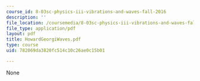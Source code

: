 ```yaml
---
course_id: 8-03sc-physics-iii-vibrations-and-waves-fall-2016
description: ''
file_location: /coursemedia/8-03sc-physics-iii-vibrations-and-waves-fall-2016/782069da3820fc514c10c26ae0c15b01_MIT8_03SCF16_Text_Ch2.pdf
file_type: application/pdf
layout: pdf
title: HowardGeorgiWaves.pdf
type: course
uid: 782069da3820fc514c10c26ae0c15b01

---
```

None